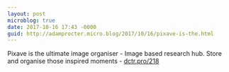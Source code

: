 ```yaml
---
layout: post
microblog: true
date: 2017-10-16 17:43 -0000
guid: http://adamprocter.micro.blog/2017/10/16/pixave-is-the.html
---
```

Pixave is the ultimate image organiser - Image based research hub. Store and organise those inspired moments -  [dctr.pro/218](http://dctr.pro/218)
